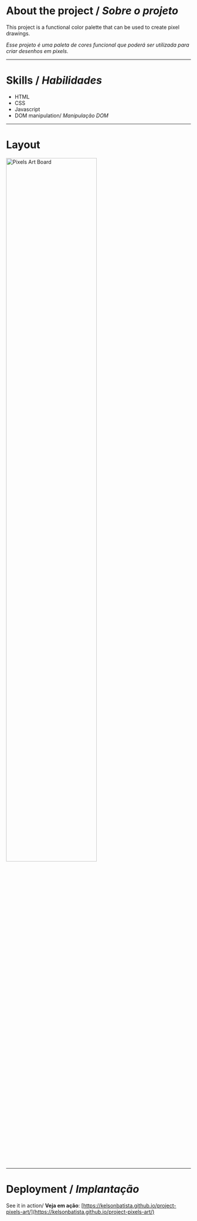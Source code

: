 # About the project / *Sobre o projeto*

This project is a functional color palette that can be used to create pixel drawings.

*Esse projeto é uma paleta de cores funcional que poderá ser utilizada para criar desenhos em pixels.*

---
# Skills / *Habilidades*

 - HTML
 - CSS
 - Javascript
 - DOM manipulation/ *Manipulação DOM*
---
# Layout

<img src="art-with-pixels.gif" alt="Pixels Art Board" style="width:70%;" />

---
# Deployment / *Implantação*

See it in action/ **Veja em ação**: [https://kelsonbatista.github.io/project-pixels-art/](https://kelsonbatista.github.io/project-pixels-art/)
